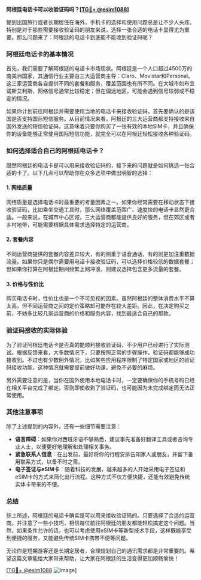 **阿根廷电话卡可以收验证码吗？[[TG💪+ @esim1088](https://t.me/s/esim1088)]**

提到出国旅行或者长期居住在海外，手机卡的选择和使用问题总是让不少人头疼。特别是对于那些需要接收验证码的朋友来说，选择一张合适的电话卡显得尤为重要。那么问题来了：阿根廷的电话卡到底能不能收到验证码呢？

### 阿根廷电话卡的基本情况

首先，我们需要了解阿根廷的电话卡市场现状。阿根廷是一个人口超过4500万的南美洲国家，其通信行业主要由三大运营商主导：Claro、Movistar和Personal。这三家运营商各自提供不同的套餐和服务，覆盖范围也有所不同。在大城市如布宜诺斯艾利斯，网络信号通常比较稳定；但在偏远地区，可能会遇到信号较弱或不稳定的情况。

如果你计划前往阿根廷并需要使用当地的电话卡来接收验证码，首先要确认的是该国是否支持国际短信服务。从目前情况来看，阿根廷的三大运营商都支持接收来自国外发送的短信验证码，这意味着只要你购买了一张有效的本地SIM卡，并且确保你的设备能够正常使用国际短信功能，就完全可以在阿根廷轻松接收各种验证码。

### 如何选择适合自己的阿根廷电话卡？

既然阿根廷的电话卡是可以用来接收验证码的，接下来的问题就是如何挑选一张合适的卡了。以下几点可以帮助你在众多选项中做出明智的选择：

#### 1. **网络质量**
   网络质量是选择电话卡时最重要的考量因素之一。如果你经常需要在移动状态下接收验证码，比如乘坐交通工具时，那么网络覆盖范围广、速度快的电话卡显然更合适。一般来说，在城市中心区域，三大运营商都能提供良好的服务，但在郊区或者乡村地带，可能需要根据具体需求选择特定的运营商。

#### 2. **套餐内容**
   不同运营商提供的套餐内容差异较大，有的侧重于语音通话，有的则更加注重数据流量。如果你只是偶尔需要用电话卡接收验证码，可以选择价格较低的数据套餐；但如果你打算在阿根廷期间频繁上网冲浪，则建议选择包含更多流量的套餐。

#### 3. **价格与性价比**
   购买电话卡时，性价比也是一个不可忽视的因素。虽然阿根廷的整体消费水平不算太高，但不同运营商之间的定价策略却可能存在较大差距。因此，在决定购买之前，不妨多比较几家运营商的价格和服务内容，找到最适合自己的那款。

### 验证码接收的实际体验

为了验证阿根廷电话卡是否真的能顺利接收验证码，不少用户已经进行了实际测试。根据反馈来看，大多数情况下，只要按照正常的步骤操作，验证码都能够成功接收到。不过也有少数例外情况，比如某些应用程序限制了特定国家或地区的验证码接收功能，这种情况就需要提前做好功课，避免不必要的麻烦。

另外需要注意的是，当你在国外使用本地电话卡时，一定要确保你的手机号码已经在相关平台完成了绑定。否则即使收到了验证码，也可能因为未完成绑定而无法正常使用。

### 其他注意事项

除了上述提到的内容外，还有一些细节需要注意：

- **语言障碍**：如果你对西班牙语不够熟悉，建议事先准备好翻译工具或者咨询专业人士，以便更好地理解和处理相关事务。
- **紧急联系人信息**：在出发前，最好将你的行程安排告知家人或朋友，并留下备用联系方式，以备不时之需。
- **电子签证与eSIM卡**：随着科技的发展，越来越多的人开始采用电子签证和eSIM卡的方式来简化出行流程。这种方式不仅方便快捷，还能有效避免传统实体卡带来的不便。

### 总结

综上所述，阿根廷的电话卡确实是可以用来接收验证码的。只要选择了合适的运营商，并注意了一些小技巧，相信每位前往阿根廷的朋友都能轻松搞定这个问题。当然，如果条件允许的话，也可以考虑使用eSIM卡等新型技术手段，这样既能享受到便捷的服务，又能避免传统SIM卡携带不便等问题。

无论你是短期游客还是长期定居者，合理规划自己的通讯需求都是非常重要的。希望这篇文章能给大家带来帮助，让大家在阿根廷的生活变得更加顺畅愉快！

[[TG💪+ @esim1088](https://t.me/s/esim1088) ![Image](https://i.postimg.cc/4NQfJmqS/Snipaste-2025-05-13-00-14-12.png)]
